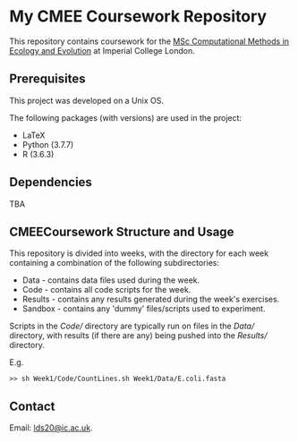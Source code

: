 # My CMEE Coursework Repository

This repository contains coursework for the [MSc Computational Methods in Ecology and Evolution](https://www.imperial.ac.uk/study/pg/life-sciences/computational-methods-ecology-evolution/) at Imperial College London.

## Prerequisites

This project was developed on a Unix OS.

The following packages (with versions) are used in the project:
* LaTeX 
* Python (3.7.7)
* R (3.6.3)

## Dependencies

TBA

## CMEECoursework Structure and Usage

This repository is divided into weeks, with the directory for each week containing a combination of the following subdirectories:
* Data - contains data files used during the week.
* Code - contains all code scripts for the week.
* Results - contains any results generated during the week's exercises.
* Sandbox - contains any 'dummy' files/scripts used to experiment.

Scripts in the *Code/* directory are typically run on files in the *Data/* directory, with results (if there are any) being pushed into the *Results/* directory.

E.g.

```
>> sh Week1/Code/CountLines.sh Week1/Data/E.coli.fasta 
```

## Contact

Email: <lds20@ic.ac.uk>.